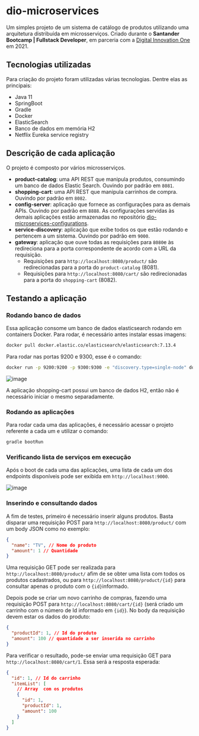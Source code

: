 # dio-microservices

Um simples projeto de um sistema de catálogo de produtos utilizando uma arquitetura distribuída em microsserviços.
Criado durante o **Santander Bootcamp | Fullstack Developer**, em parceria com a [Digital Innovation One](https://web.digitalinnovation.one/) em 2021.

## Tecnologias utilizadas

Para criação do projeto foram utilizadas várias tecnologias. Dentre elas as principais:

- Java 11
- SpringBoot
- Gradle
- Docker
- ElasticSearch
- Banco de dados em memória H2
- Netflix Eureka service registry

## Descrição de cada aplicação

O projeto é composto por vários microsserviços.

- **product-catalog**: uma API REST que manipula produtos, consumindo um banco de dados Elastic Search.
  Ouvindo por padrão em `8081`.
- **shopping-cart**: uma API REST que manipula carrinhos de compra.
  Ouvindo por padrão em `8082`.
- **config-server**: aplicação que fornece as configurações para as demais APIs.
  Ouvindo por padrão em `8888`. As configurações servidas às demais aplicações estão armazenadas no repositório [dio-microservices-configurations](https://github.com/flwedu/dio-microservices-configuration).
- **service-discovery**: aplicação que exibe todos os que estão rodando e pertencem a um sistema. Ouvindo por padrão em `9000`.
- **gateway**: aplicação que ouve todas as requisições para `8080`e às redireciona para a porta correspondente de acordo com a URL da requisição.
  - Requisições para `http://localhost:8080/product/` são redirecionadas para a porta do `product-catalog` (8081).
  - Requisições para `http://localhost:8080/cart/` são redirecionadas para a porta do `shopping-cart` (8082).

## Testando a aplicação

### Rodando banco de dados

Essa aplicação consome um banco de dados elasticsearch rodando em containers Docker.
Para rodar, é necessário antes instalar essas imagens:

```bash
docker pull docker.elastic.co/elasticsearch/elasticsearch:7.13.4
```

Para rodar nas portas 9200 e 9300, esse é o comando:

```bash
docker run -p 9200:9200 -p 9300:9300 -e "discovery.type=single-node" docker.elastic.co/elasticsearch/elasticsearch:7.13.4
```

![image](https://user-images.githubusercontent.com/55285816/128581861-14c7c0ee-c578-42c6-983f-30e7a9cfa924.png)

A aplicação shopping-cart possui um banco de dados H2, então não é necessário iniciar o mesmo separadamente.

### Rodando as aplicações

Para rodar cada uma das aplicações, é necessário acessar o projeto referente a cada um e utilizar o comando:

```bash
gradle bootRun
```

### Verificando lista de serviços em execução

Após o boot de cada uma das aplicações, uma lista de cada um dos endpoints disponíveis pode ser exibida em `http://localhost:9000`.

![image](https://user-images.githubusercontent.com/55285816/128581758-94107360-a492-405c-8a9f-7c2be2b978b8.png)

### Inserindo e consultando dados

A fim de testes, primeiro é necessário inserir alguns produtos.
Basta disparar uma requisição POST para `http://localhost:8080/product/` com um body JSON como no exemplo:

```json
{
  "name": "TV", // Nome do produto
  "amount": 1 // Quantidade
}
```

Uma requisição GET pode ser realizada para `http://localhost:8080/product/` afim de se obter uma lista com todos os produtos cadastrados, ou para `http://localhost:8080/product/{id}` para consultar apenas o produto com o `{id}`informado.

Depois pode se criar um novo carrinho de compras, fazendo uma requisição POST para `http://localhost:8080/cart/{id}` (será criado um carrinho com o número de Id informado em `{id}`). No body da requisição devem estar os dados do produto:

```json
{
  "productId": 1, // Id do produto
  "amount": 100 // quantidade a ser inserida no carrinho
}
```

Para verificar o resultado, pode-se enviar uma requisição GET para `http://localhost:8080/cart/1`. Essa será a resposta esperada:

```json
{
  "id": 1, // Id do carrinho
  "itemList": [
    // Array  com os produtos
    {
      "id": 1,
      "productId": 1,
      "amount": 100
    }
  ]
}
```
